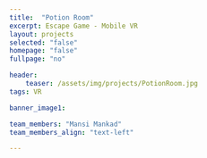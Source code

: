 ```yaml
---
title:  "Potion Room"
excerpt: Escape Game - Mobile VR
layout: projects   
selected: "false"
homepage: "false"
fullpage: "no"

header:
    teaser: /assets/img/projects/PotionRoom.jpg
tags: VR

banner_image1:

team_members: "Mansi Mankad"
team_members_align: "text-left"

---
```

